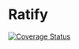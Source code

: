 # Ratify

[![Coverage Status](https://coveralls.io/repos/github/blangenfeld/ratify/badge.svg?branch=master)](https://coveralls.io/github/blangenfeld/ratify?branch=master)
